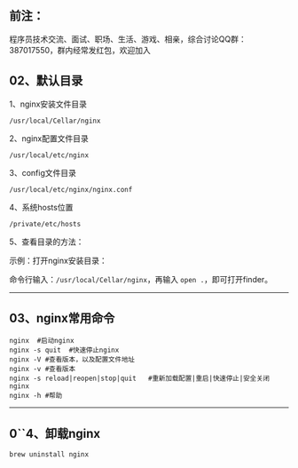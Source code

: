 ## 前注：

程序员技术交流、面试、职场、生活、游戏、相亲，综合讨论QQ群：387017550，群内经常发红包，欢迎加入


## 02、默认目录

1、nginx安装文件目录

```
/usr/local/Cellar/nginx
```

2、nginx配置文件目录

```
/usr/local/etc/nginx
```

3、config文件目录

```
/usr/local/etc/nginx/nginx.conf
```

4、系统hosts位置

```
/private/etc/hosts
```

5、查看目录的方法：

示例：打开nginx安装目录：

命令行输入：``/usr/local/Cellar/nginx``，再输入 ``open .``，即可打开finder。

---

## 03、nginx常用命令

```
nginx  #启动nginx
nginx -s quit  #快速停止nginx
nginx -V #查看版本，以及配置文件地址
nginx -v #查看版本
nginx -s reload|reopen|stop|quit   #重新加载配置|重启|快速停止|安全关闭nginx
nginx -h #帮助
```

---

## 0``4、卸载nginx

```
brew uninstall nginx
```
